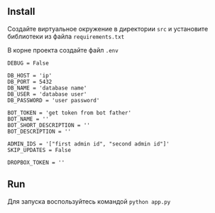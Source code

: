 ## Install
Создайте виртуальное окружение в директории ```src``` и установите библиотеки из файла ```requirements.txt```

В корне проекта создайте файл ```.env```

```
DEBUG = False

DB_HOST = 'ip'
DB_PORT = 5432
DB_NAME = 'database name'
DB_USER = 'database user'
DB_PASSWORD = 'user password'

BOT_TOKEN = 'get token from bot father'
BOT_NAME = ''
BOT_SHORT_DESCRIPTION = ''
BOT_DESCRIPTION = ''

ADMIN_IDS = '["first admin id", "second admin id"]' 
SKIP_UPDATES = False

DROPBOX_TOKEN = ''
```


## Run
Для запуска воспользуйтесь командой ```python app.py```